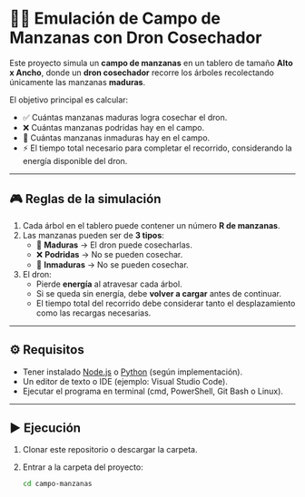 # 🍏🍎 Emulación de Campo de Manzanas con Dron Cosechador

Este proyecto simula un **campo de manzanas** en un tablero de tamaño **Alto x Ancho**, donde un **dron cosechador** recorre los árboles recolectando únicamente las manzanas **maduras**.

El objetivo principal es calcular:

- ✅ Cuántas manzanas maduras logra cosechar el dron.
- ❌ Cuántas manzanas podridas hay en el campo.
- 🍏 Cuántas manzanas inmaduras hay en el campo.
- ⚡ El tiempo total necesario para completar el recorrido, considerando la energía disponible del dron.

---

## 🎮 Reglas de la simulación

1. Cada árbol en el tablero puede contener un número **R de manzanas**.
2. Las manzanas pueden ser de **3 tipos**:
   - 🍎 **Maduras** → El dron puede cosecharlas.
   - ❌ **Podridas** → No se pueden cosechar.
   - 🍏 **Inmaduras** → No se pueden cosechar.
3. El dron:
   - Pierde **energía** al atravesar cada árbol.
   - Si se queda sin energía, debe **volver a cargar** antes de continuar.
   - El tiempo total del recorrido debe considerar tanto el desplazamiento como las recargas necesarias.

---

## ⚙️ Requisitos

- Tener instalado [Node.js](https://nodejs.org/) o [Python](https://www.python.org/) (según implementación).
- Un editor de texto o IDE (ejemplo: Visual Studio Code).
- Ejecutar el programa en terminal (cmd, PowerShell, Git Bash o Linux).

---

## ▶️ Ejecución

1. Clonar este repositorio o descargar la carpeta.
2. Entrar a la carpeta del proyecto:

   ```bash
   cd campo-manzanas
   ```
